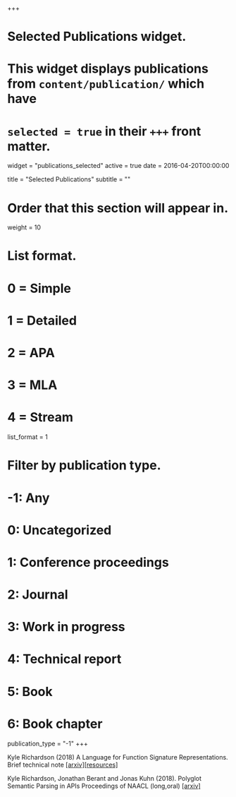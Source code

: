 +++
# Selected Publications widget.
# This widget displays publications from `content/publication/` which have
# `selected = true` in their `+++` front matter.
widget = "publications_selected"
active = true
date = 2016-04-20T00:00:00

title = "Selected Publications"
subtitle = ""

# Order that this section will appear in.
weight = 10

# List format.
#   0 = Simple
#   1 = Detailed
#   2 = APA
#   3 = MLA
#   4 = Stream
list_format = 1

# Filter by publication type.
# -1: Any
#  0: Uncategorized
#  1: Conference proceedings
#  2: Journal
#  3: Work in progress
#  4: Technical report
#  5: Book
#  6: Book chapter
publication_type = "-1"
+++

Kyle Richardson (2018) A Language for Function Signature Representations. Brief technical note [[arxiv]](https://arxiv.org/abs/1804.00987)[[resources]](https://github.com/yakazimir/Code-Datasets)

Kyle Richardson, Jonathan Berant and Jonas Kuhn (2018). Polyglot Semantic Parsing in APIs  Proceedings of NAACL (long,oral) [[arxiv]](https://arxiv.org/abs/1803.06966)
